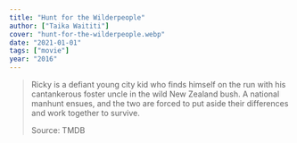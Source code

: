```yaml
---
title: "Hunt for the Wilderpeople"
author: ["Taika Waititi"]
cover: "hunt-for-the-wilderpeople.webp"
date: "2021-01-01"
tags: ["movie"]
year: "2016"
---
```


> Ricky is a defiant young city kid who finds himself on the run with his cantankerous foster uncle in the wild New Zealand bush. A national manhunt ensues, and the two are forced to put aside their differences and work together to survive.
>
> Source: TMDB
